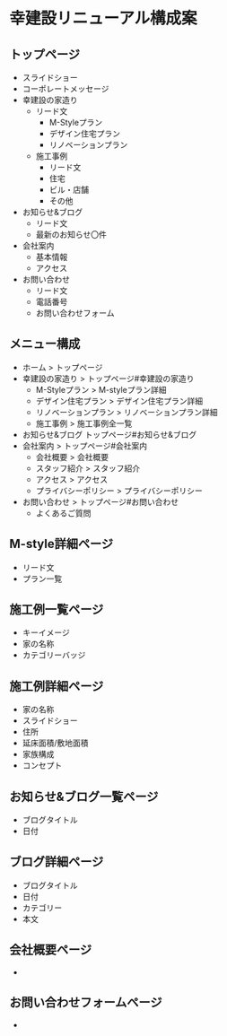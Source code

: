 
# 幸建設リニューアル構成案

## トップページ
* スライドショー
* コーポレートメッセージ
* 幸建設の家造り
  - リード文
    - M-Styleプラン
    - デザイン住宅プラン
    - リノベーションプラン
  - 施工事例
    - リード文
    - 住宅
    - ビル・店舗
    - その他
* お知らせ&ブログ
  - リード文
  - 最新のお知らせ〇件
* 会社案内
  - 基本情報
  - アクセス
* お問い合わせ
  - リード文
  - 電話番号
  - お問い合わせフォーム

## メニュー構成
* ホーム > トップページ
* 幸建設の家造り > トップページ#幸建設の家造り
  - M-Styleプラン > M-styleプラン詳細
  - デザイン住宅プラン > デザイン住宅プラン詳細
  - リノベーションプラン > リノベーションプラン詳細
  - 施工事例 > 施工事例全一覧
* お知らせ&ブログ トップページ#お知らせ&ブログ
* 会社案内 > トップページ#会社案内
  - 会社概要 > 会社概要
  - スタッフ紹介 > スタッフ紹介
  - アクセス > アクセス
  - プライバシーポリシー > プライバシーポリシー
* お問い合わせ > トップページ#お問い合わせ
  - よくあるご質問

## M-style詳細ページ
* リード文
* プラン一覧

## 施工例一覧ページ
* キーイメージ
* 家の名称
* カテゴリーバッジ

## 施工例詳細ページ
* 家の名称
* スライドショー
* 住所
* 延床面積/敷地面積
* 家族構成
* コンセプト

## お知らせ&ブログ一覧ページ
* ブログタイトル
* 日付

## ブログ詳細ページ
* ブログタイトル
* 日付
* カテゴリー
* 本文

## 会社概要ページ
* 

## お問い合わせフォームページ
* 
